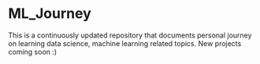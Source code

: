 # ML_Journey
This is a continuously updated repository that documents personal journey on learning data science, machine learning related topics.
New projects coming soon :)


